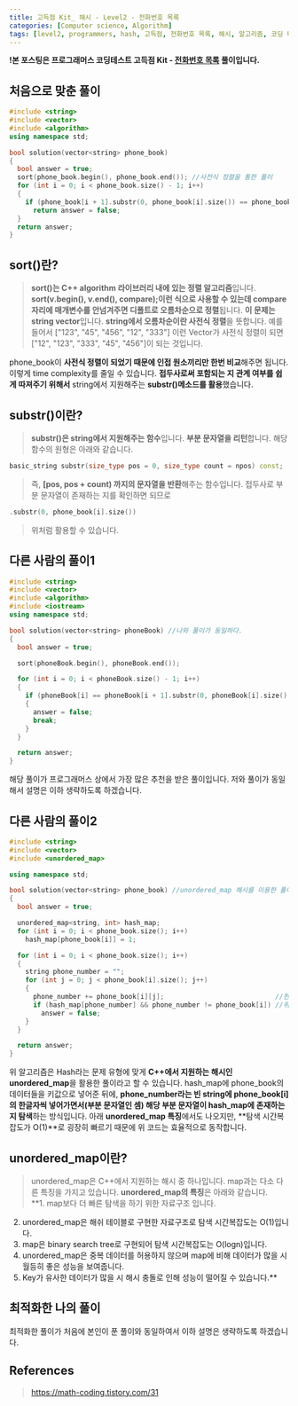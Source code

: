 ```yaml
---
title: 고득점 Kit_ 해시 - Level2 - 전화번호 목록
categories: [Computer science, Algorithm]
tags: [level2, programmers, hash, 고득점, 전화번호 목록, 해시, 알고리즘, 코딩 테스트, 프로그래머스]
---
```


**!본 포스팅은 프로그래머스 코딩테스트 고득점 Kit - [전화번호 목록](https://programmers.co.kr/learn/courses/30/lessons/42577) 풀이입니다.**

## 처음으로 맞춘 풀이
``` cpp
#include <string>
#include <vector>
#include <algorithm>
using namespace std;

bool solution(vector<string> phone_book)
{
  bool answer = true;
  sort(phone_book.begin(), phone_book.end()); //사전식 정렬을 통한 풀이
  for (int i = 0; i < phone_book.size() - 1; i++)
  {
    if (phone_book[i + 1].substr(0, phone_book[i].size()) == phone_book[i])
      return answer = false;
  }
  return answer;
}
```

## sort()란?
> **sort()는 C++ algorithm 라이브러리 내에 있는 정렬 알고리즘**입니다. **sort(v.begin(), v.end(), compare);이런 식으로 사용할 수 있는데 compare 자리에 매개변수를 안넘겨주면 디폴트로 오름차순으로 정렬**됩니다.
**이 문제는 string vector**입니다. **string에서 오름차순이란 사전식 정렬**을 뜻합니다. 예를 들어서 ["123", "45", "456", "12", "333"] 이런 Vector가 사전식 정렬이 되면 ["12", "123", "333", "45", "456"]이 되는 것입니다.

phone_book이 **사전식 정렬이 되었기 때문에 인접 원소끼리만 한번 비교**해주면 됩니다.
이렇게 time complexity를 줄일 수 있습니다.
**접두사로써 포함되는 지 관계 여부를 쉽게 따져주기 위해서** string에서 지원해주는 **substr()메소드를 활용**했습니다.

## substr()이란?
> **substr()은 string에서 지원해주는 함수**입니다. **부분 문자열을 리턴**합니다.
해당 함수의 원형은 아래와 같습니다.
``` cpp
basic_string substr(size_type pos = 0, size_type count = npos) const;
```
> 즉, **[pos, pos + count) 까지의 문자열을 반환**해주는 함수입니다. 접두사로 부분 문자열이 존재하는 지를 확인하면 되므로 
``` cpp
.substr(0, phone_book[i].size())
```
> 위처럼 활용할 수 있습니다.

## 다른 사람의 풀이1
``` cpp
#include <string>
#include <vector>
#include <algorithm>
#include <iostream>
using namespace std;

bool solution(vector<string> phoneBook) //나와 풀이가 동일하다.
{
  bool answer = true;

  sort(phoneBook.begin(), phoneBook.end());

  for (int i = 0; i < phoneBook.size() - 1; i++)
  {
    if (phoneBook[i] == phoneBook[i + 1].substr(0, phoneBook[i].size()))
    {
      answer = false;
      break;
    }
  }

  return answer;
}
```
해당 풀이가 프로그래머스 상에서 가장 많은 추천을 받은 풀이입니다. 저와 풀이가 동일해서 설명은 이하 생략하도록 하겠습니다.

## 다른 사람의 풀이2
``` cpp
#include <string>
#include <vector>
#include <unordered_map>

using namespace std;

bool solution(vector<string> phone_book) //unordered_map 해시를 이용한 풀이
{
  bool answer = true;

  unordered_map<string, int> hash_map;
  for (int i = 0; i < phone_book.size(); i++)
    hash_map[phone_book[i]] = 1;

  for (int i = 0; i < phone_book.size(); i++)
  {
    string phone_number = "";
    for (int j = 0; j < phone_book[i].size(); j++)
    {
      phone_number += phone_book[i][j];                            //한개의 전화번호를 한글자씩 떼어내서 phone_number에 기록
      if (hash_map[phone_number] && phone_number != phone_book[i]) //위에서 기록된 부분 전화번호인 phone_number가 hash_map에 있는지 확인!
        answer = false;
    }
  }

  return answer;
}
```

위 알고리즘은 Hash라는 문제 유형에 맞게 **C++에서 지원하는 해시인 unordered_map**을 활용한 풀이라고 할 수 있습니다. hash_map에 phone_book의 데이터들을 키값으로 넣어준 뒤에, **phone_number라는 빈 string에 phone_book[i]의 한글자씩 넣어가면서(부분 문자열인 셈) 해당 부분 문자열이 hash_map에 존재하는지 탐색**하는 방식입니다.
아래 **unordered_map 특징**에서도 나오지만, **탐색 시간복잡도가 O(1)**로 굉장히 빠르기 때문에 위 코드는 효율적으로 동작합니다.

## unordered_map이란?
> unordered_map은 C++에서 지원하는 해시 중 하나입니다. map과는 다소 다른 특징을 가지고 있습니다. **unordered_map의 특징**은 아래와 같습니다.<br>
**1. map보다 더 빠른 탐색을 하기 위한 자료구조 입니다.
2. unordered_map은 해쉬 테이블로 구현한 자료구조로 탐색 시간복잡도는 O(1)입니다.
3. map은 binary search tree로 구현되어 탐색 시간복잡도는 O(logn)입니다.
4. unordered_map은 중복 데이터를 허용하지 않으며 map에 비해 데이터가 많을 시 월등히 좋은 성능을 보여줍니다.
5. Key가 유사한 데이터가 많을 시 해시 충돌로 인해 성능이 떨어질 수 있습니다.**

## 최적화한 나의 풀이
최적화한 풀이가 처음에 본인이 푼 풀이와 동일하여서 이하 설명은 생략하도록 하겠습니다.

## References
> https://math-coding.tistory.com/31